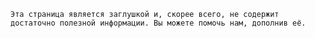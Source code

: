```admonish warning "Заглушка"
Эта страница является заглушкой и, скорее всего, не содержит достаточно полезной информации. Вы можете помочь нам, дополнив её.
```